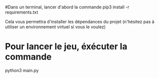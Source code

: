#Dans un terminal, lancer d'abord la commande
pip3 install -r requirements.txt

Cela vous permettra d'installer les dépendances du projet (n'hésitez pas à utiliser un environnement virtuel si vous le voulez)

# Pour lancer le jeu, éxécuter la commande
 python3 main.py